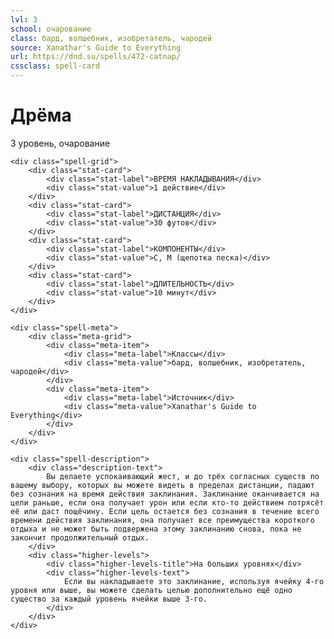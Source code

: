 ```yaml
---
lvl: 3
school: очарование
class: бард, волшебник, изобретатель, чародей
source: Xanathar's Guide to Everything
url: https://dnd.su/spells/472-catnap/
cssclass: spell-card
---
```


<div class="spell-container">
    <div class="spell-header">
        <h1 class="spell-name">Дрёма</h1>
        <div class="spell-level">3 уровень, очарование</div>
    </div>
    
    <div class="spell-grid">
        <div class="stat-card">
            <div class="stat-label">ВРЕМЯ НАКЛАДЫВАНИЯ</div>
            <div class="stat-value">1 действие</div>
        </div>
        <div class="stat-card">
            <div class="stat-label">ДИСТАНЦИЯ</div>
            <div class="stat-value">30 футов</div>
        </div>
        <div class="stat-card">
            <div class="stat-label">КОМПОНЕНТЫ</div>
            <div class="stat-value">С, М (щепотка песка)</div>
        </div>
        <div class="stat-card">
            <div class="stat-label">ДЛИТЕЛЬНОСТЬ</div>
            <div class="stat-value">10 минут</div>
        </div>
    </div>
    
    <div class="spell-meta">
        <div class="meta-grid">
            <div class="meta-item">
                <div class="meta-label">Классы</div>
                <div class="meta-value">бард, волшебник, изобретатель, чародей</div>
            </div>
            <div class="meta-item">
                <div class="meta-label">Источник</div>
                <div class="meta-value">Xanathar's Guide to Everything</div>
            </div>
        </div>
    </div>
    
    <div class="spell-description">
        <div class="description-text">
            Вы делаете успокаивающий жест, и до трёх согласных существ по вашему выбору, которых вы можете видеть в пределах дистанции, падают без сознания на время действия заклинания. Заклинание оканчивается на цели раньше, если она получает урон или если кто-то действием потрясёт её или даст пощёчину. Если цель остается без сознания в течение всего времени действия заклинания, она получает все преимущества короткого отдыха и не может быть подвержена этому заклинанию снова, пока не закончит продолжительный отдых.
        </div>
        <div class="higher-levels">
            <div class="higher-levels-title">На больших уровнях</div>
            <div class="higher-levels-text">
                Если вы накладываете это заклинание, используя ячейку 4-го уровня или выше, вы можете сделать целью дополнительно ещё одно существо за каждый уровень ячейки выше 3-го.
            </div>
        </div>
    </div>
</div>